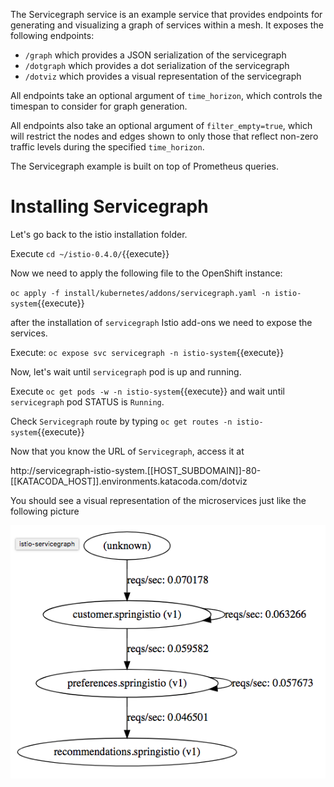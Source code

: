 The Servicegraph service is an example service that provides endpoints for generating and visualizing a graph of services within a mesh. It exposes the following endpoints:

- `/graph` which provides a JSON serialization of the servicegraph
- `/dotgraph` which provides a dot serialization of the servicegraph
- `/dotviz` which provides a visual representation of the servicegraph

All endpoints take an optional argument of `time_horizon`, which controls the timespan to consider for graph generation.

All endpoints also take an optional argument of `filter_empty=true`, which will restrict the nodes and edges shown to only those that reflect non-zero traffic levels during the specified `time_horizon`.

The Servicegraph example is built on top of Prometheus queries.

# Installing Servicegraph

Let's go back to the istio installation folder.

Execute `cd ~/istio-0.4.0/`{{execute}}

Now we need to apply the following file to the OpenShift instance:

`oc apply -f install/kubernetes/addons/servicegraph.yaml -n istio-system`{{execute}}

after the installation of `servicegraph` Istio add-ons we need to expose the services.

Execute: `oc expose svc servicegraph -n istio-system`{{execute}}

Now, let's wait until `servicegraph` pod is up and running.

Execute `oc get pods -w -n istio-system`{{execute}} and wait until `servicegraph` pod STATUS is `Running`.

Check `Servicegraph` route by typing `oc get routes -n istio-system`{{execute}}

Now that you know the URL of `Servicegraph`, access it at  

http://servicegraph-istio-system.[[HOST_SUBDOMAIN]]-80-[[KATACODA_HOST]].environments.katacoda.com/dotviz

You should see a visual representation of the microservices just like the following picture

![](../../assets/monitoring/servicegraph.png)